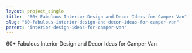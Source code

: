 ```yaml
---
layout: project_single
title:  "60+ Fabulous Interior Design and Decor Ideas for Camper Van"
slug: "60-fabulous-interior-design-and-decor-ideas-for-camper-van"
parent: "interior-design-ideas-for-camper-van"
---
```

60+ Fabulous Interior Design and Decor Ideas for Camper Van